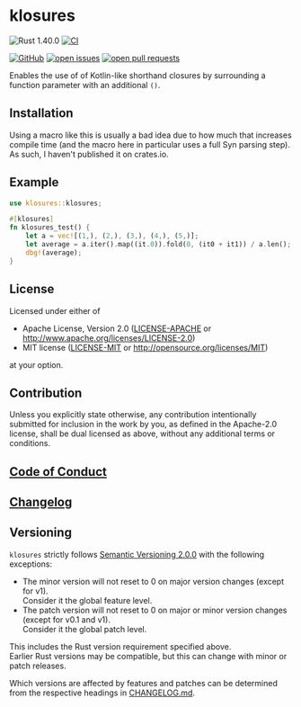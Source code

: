 # klosures


<!-- [![Lib.rs](https://img.shields.io/badge/Lib.rs-*-84f)](https://lib.rs/crates/klosures) -->
<!-- [![Crates.io](https://img.shields.io/crates/v/klosures)](https://crates.io/crates/klosures) -->
<!-- [![Docs.rs](https://docs.rs/klosures/badge.svg)](https://docs.rs/crates/klosures) -->

![Rust 1.40.0](https://img.shields.io/static/v1?logo=Rust&label=&message=1.40.0&color=grey)
[![CI](https://github.com/Tamschi/klosures/workflows/CI/badge.svg?branch=develop)](https://github.com/Tamschi/klosures/actions?query=workflow%3ACI+branch%3Adevelop)
<!-- ![Crates.io - License](https://img.shields.io/crates/l/klosures/0.0.1) -->

[![GitHub](https://img.shields.io/static/v1?logo=GitHub&label=&message=%20&color=grey)](https://github.com/Tamschi/klosures)
[![open issues](https://img.shields.io/github/issues-raw/Tamschi/klosures)](https://github.com/Tamschi/klosures/issues)
[![open pull requests](https://img.shields.io/github/issues-pr-raw/Tamschi/klosures)](https://github.com/Tamschi/klosures/pulls)
<!-- [![crev reviews](https://web.crev.dev/rust-reviews/badge/crev_count/klosures.svg)](https://web.crev.dev/rust-reviews/crate/klosures/) -->

Enables the use of of Kotlin-like shorthand closures by surrounding a function parameter with an additional `()`.

## Installation

<!-- Please use [cargo-edit](https://crates.io/crates/cargo-edit) to always add the latest version of this library: -->

<!-- ```cmd
cargo add klosures
``` -->

Using a macro like this is usually a bad idea due to how much that increases compile time (and the macro here in particular uses a full Syn parsing step). As such, I haven't published it on crates.io.

## Example

```rust
use klosures::klosures;

#[klosures]
fn klosures_test() {
	let a = vec![(1,), (2,), (3,), (4,), (5,)];
	let average = a.iter().map((it.0)).fold(0, (it0 + it1)) / a.len();
	dbg!(average);
}

```

## License

Licensed under either of

* Apache License, Version 2.0
   ([LICENSE-APACHE](LICENSE-APACHE) or <http://www.apache.org/licenses/LICENSE-2.0>)
* MIT license
   ([LICENSE-MIT](LICENSE-MIT) or <http://opensource.org/licenses/MIT>)

at your option.

## Contribution

Unless you explicitly state otherwise, any contribution intentionally submitted
for inclusion in the work by you, as defined in the Apache-2.0 license, shall be
dual licensed as above, without any additional terms or conditions.

## [Code of Conduct](CODE_OF_CONDUCT.md)

## [Changelog](CHANGELOG.md)

## Versioning

`klosures` strictly follows [Semantic Versioning 2.0.0](https://semver.org/spec/v2.0.0.html) with the following exceptions:

* The minor version will not reset to 0 on major version changes (except for v1).  
Consider it the global feature level.
* The patch version will not reset to 0 on major or minor version changes (except for v0.1 and v1).  
Consider it the global patch level.

This includes the Rust version requirement specified above.  
Earlier Rust versions may be compatible, but this can change with minor or patch releases.

Which versions are affected by features and patches can be determined from the respective headings in [CHANGELOG.md](CHANGELOG.md).
